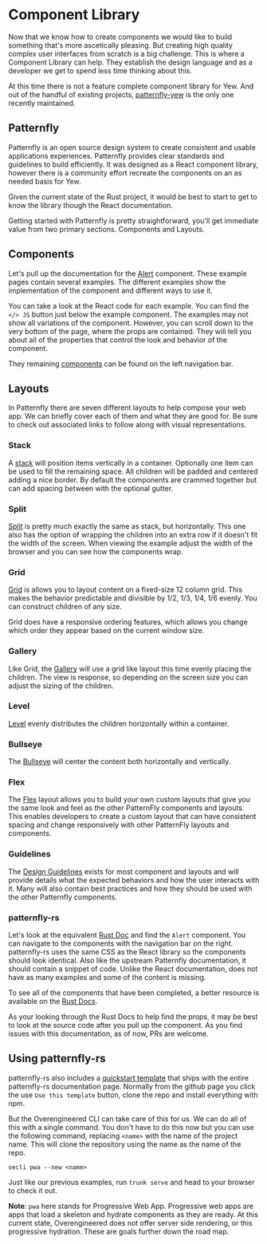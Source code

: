 # Component Library

Now that we know how to create components we would like to build something
that's more ascetically pleasing. But creating high quality complex user
interfaces from scratch is a big challenge. This is where a Component Library
can help. They establish the design language and as a developer we get to spend
less time thinking about this.

At this time there is not a feature complete component library for Yew. And out
of the handful of existing projects,
[patternfly-yew](https://github.com/ctron/patternfly-yew) is the only one
recently maintained.

## Patternfly

Patternfly is an open source design system to create consistent and usable
applications experiences. Patternfly provides clear standards and guidelines to
build efficiently. It was designed as a React component library, however there
is a community effort recreate the components on an as needed basis for Yew.

Given the current state of the Rust project, it would be best to start to get
to know the library though the React documentation.

Getting started with Patternfly is pretty straightforward, you'll get immediate
value from two primary sections. Components and Layouts.

## Components

Let's pull up the documentation for the
[Alert](https://www.patternfly.org/v4/components/alert) component.
These example pages contain several examples. The different examples show the
implementation of the component and different ways to use it.

You can take a look at the React code for each example. You can find the
`</> JS` button just below the example component. The examples may not show
all variations of the component. However, you can scroll down to the very
bottom of the page, where the props are contained. They will tell you about all
of the properties that control the look and behavior of the component.

They remaining [components](https://www.patternfly.org/v4/components) can be
found on the left navigation bar.

## Layouts

In Patternfly there are seven different layouts to help compose your web app.
We can briefly cover each of them and what they are good for. Be sure to check
out associated links to follow along with visual representations.

### Stack

A [stack](patternfly.org/v4/layouts/stack) will position items vertically in a
container. Optionally one item can be used to fill the remaining space. All
children will be padded and centered adding a nice border. By default the
components are crammed together but can add spacing between with the optional
gutter.

### Split

[Split](patternfly.org/v4/layouts/split) is pretty much exactly the same as
stack, but horizontally. This one also has the option of wrapping the children
into an extra row if it doesn't fit the width of the screen. When viewing the
example adjust the width of the browser and you can see how the components
wrap.

### Grid

[Grid](patternfly.org/v4/layouts/grid) is allows you to layout content on a
fixed-size 12 column grid. This makes the behavior predictable and divisible by
1/2, 1/3, 1/4, 1/6 evenly. You can construct children of any size.

Grid does have a responsive ordering features, which allows you change which
order they appear based on the current window size.

### Gallery

Like Grid, the [Gallery](patternfly.org/v4/layouts/gallery) will use a grid
like layout this time evenly placing the children. The view is response, so
depending on the screen size you can adjust the sizing of the children.

### Level

[Level](patternfly.org/v4/layouts/level) evenly distributes the children
horizontally within a container.

### Bullseye

The [Bullseye](patternfly.org/v4/layouts/bullseye) will center the content both
horizontally and vertically.

### Flex

The [Flex](patternfly.org/v4/layouts/flex) layout allows you to build your own
custom layouts that give you the same look and feel as the other PatternFly
components and layouts. This enables developers to create a custom layout that
can have consistent spacing and change responsively with other PatternFly
layouts and components.

### Guidelines

The
[Design Guidelines](https://www.patternfly.org/v4/components/alert/design-guidelines)
exists for most component and layouts and will provide details what the expected
behaviors and how the user interacts with it. Many will also contain best
practices and how they should be used with the other Patternfly components.

### patternfly-rs

Let's look at the equivalent
[Rust Doc](https://ctron.github.io/patternfly-yew-quickstart/) and find the
`Alert` component. You can navigate to the components with the navigation bar
on the right. patternfly-rs uses the same CSS as the React library so the
components should look identical. Also like the upstream Patternfly
documentation, it should contain a snippet of code. Unlike the React
documentation, does not have as many examples and some of the content is
missing.

To see all of the components that have been completed, a better resource is
available on the
[Rust Docs](https://docs.rs/patternfly-yew/latest/patternfly_yew/index.html).

As your looking through the Rust Docs to help find the props, it may be best to
look at the source code after you pull up the component. As you find issues
with this documentation, as of now, PRs are welcome.

## Using patternfly-rs

patternfly-rs also includes a
[quickstart template](https://github.com/ctron/patternfly-yew) that ships with
the entire patternfly-rs documentation page. Normally from the github page you
click the use `Use this template` button, clone the repo and install everything
with npm.

But the Overengineered CLI can take care of this for us. We can do all of this
with a single command. You don't have to do this now but you can use the
following command, replacing `<name>` with the name of the project name. This
will clone the repository using the name as the name of the repo.

```rust,ignore
oecli pwa --new <name>
```

Just like our previous examples, run `trunk serve` and head to your browser to
check it out.

**Note**: `pwa` here stands for Progressive Web App. Progressive web apps are
apps that load a skeleton and hydrate components as they are ready. At this
current state, Overengineered does not offer server side rendering, or this
progressive hydration. These are goals further down the road map.
